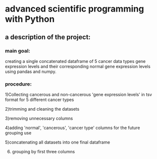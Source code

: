 # advanced scientific programming with Python

## a description of the project:

### main goal:
creating a single concatenated dataframe of 5 cancer data types gene expression levels and their corresponding normal gene expression levels using pandas and numpy.

### procedure:
1)Collecting cancerous and non-cancerous 'gene expression levels' in tsv format for 5 different cancer types

2)trimming and cleaning the datasets

3)removing unnecessary columns

4)adding 'normal', 'cancerous', 'cancer type' columns for the future grouping use

5)concatenating all datasets into one final dataframe

6) grouping by first three columns

